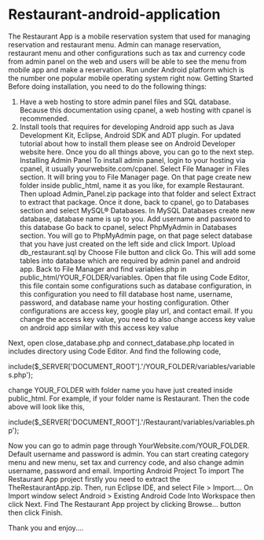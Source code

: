 # Restaurant-android-application
The Restaurant App is a mobile reservation system that used for managing reservation and restaurant menu. Admin can manage reservation, restaurant menu and other configurations such as tax and currency code from admin panel on the web and users will be able to see the menu from mobile app and make a reservation. Run under Android platform which is the number one popular mobile operating system right now.
Getting Started
Before doing installation, you need to do the following things:
1. Have a web hosting to store admin panel files and SQL database. Because this
documentation using cpanel, a web hosting with cpanel is recommended.
2. Install tools that requires for developing Android app such as Java Development Kit,
Eclipse, Android SDK and ADT plugin. For updated tutorial about how to install them
please see on Android Developer website here.
Once you do all things above, you can go to the next step.
Installing Admin Panel
To install admin panel, login to your hosting via cpanel, it usually yourwebsite.com/cpanel.
Select File Manager in Files section. It will bring you to File Manager page. On that page create
new folder inside public_html, name it as you like, for example Restaurant. Then upload
Admin_Panel.zip package into that folder and select Extract to extract that package.
Once it done, back to cpanel, go to Databases section and select MySQL® Databases. In MySQL
Databases create new database, database name is up to you. Add username and password to
this database
Go back to cpanel, select PhpMyAdmin in Databases section. You will go to PhpMyAdmin page,
on that page select database that you have just created on the left side and click Import.
Upload db_restaurant.sql by Choose File button and click Go. This will add some tables into
database which are required by admin panel and android app.
Back to File Manager and find variables.php in public_html/YOUR_FOLDER/variables. Open
that file using Code Editor, this file contain some configurations such as database configuration,
in this configuration you need to fill database host name, username, password, and database
name your hosting configuration. Other configurations are access key, google play url, and
contact email. If you change the access key value, you need to also change access key value on
android app similar with this access key value
<?php
// database configuration
$host ="db_host_name";
$user ="db_username";
$pass ="db_pasword";
$database = "database_name";
$connect = new mysqli($host, $user, $pass,$database) or die("Error :
".mysql_error());
// access key to access API
$access_key = "12345";
// google play url
$gplay_url =
"https://play.google.com/store/apps/details?id=your.package.com";
// email configuration
$admin_email = "contact@website.com";
$email_subject = "The Restaurant App: Information Email";
$change_message = "You have change your admin info such as email and or
password.";
$reset_message = "Your new password is ";
...
?>
Next, open close_database.php and connect_database.php located in includes directory
using Code Editor. And find the following code,

include($_SERVER['DOCUMENT_ROOT'].'/YOUR_FOLDER/variables/variables.php');

change YOUR_FOLDER with folder name you have just created inside public_html. For example,
if your folder name is Restaurant. Then the code above will look like this,

include($_SERVER['DOCUMENT_ROOT'].'/Restaurant/variables/variables.php');

Now you can go to admin page through YourWebsite.com/YOUR_FOLDER. Default username
and password is admin. You can start creating category menu and new menu, set tax and
currency code, and also change admin username, password and email.
Importing Android Project
To import The Restaurant App project firstly you need to extract the TheRestaurantApp.zip.
Then, run Eclipse IDE, and select File > Import.... On Import window select Android > Existing
Android Code Into Workspace then click Next. Find The Restaurant App project by clicking
Browse... button then click Finish.

Thank you and enjoy....
